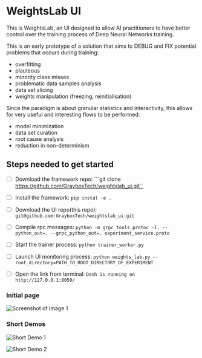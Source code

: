 # WeightsLab UI
This is WeightsLab, an UI designed to allow AI practitioners to have better
control over the training process of Deep Neural Networks training.

This is an early prototype of a solution that aims to DEBUG and FIX potential
problems that occurs during training:
* overfitting
* plauteous
* minority class misses
* problematic data samples analysis
* data set slicing
* weights manipulation (freezing, reinitialisation)

Since the paradigm is about granular statistics and interactivity, this allows
for very useful and interesting flows to be performed:
* model minimization
* data set curation
* root cause analysis
* reduction in non-determinism


## Steps needed to get started
- [ ] Download the framework repo:
```git clone https://github.com/GrayboxTech/weightslab_ui.git``
- [ ] Install the framework:
```pip instal -e .```
- [ ] Download the UI repo(this repo):
```git@github.com:GrayboxTech/weightslab_ui.git```
- [ ] Compile rpc messages:
```python -m grpc_tools.protoc -I. --python_out=. --grpc_python_out=. experiment_service.proto```
- [ ] Start the trainer process:
```python trainer_worker.py```
- [ ] Launch UI monitoring process:
```python weights_lab.py --root_directory=PATH_TO_ROOT_DIRECTORY_OF_EXPERIMENT```
- [ ] Open the link from terminal:
``` Dash is running on http://127.0.0.1:8050/ ```


### Initial page
![Screenshot of Image 1](screen-shots/hyper_and_plots.png)

### Short Demos
![Short Demo 1](screen-shots/reinits.gif)

![Short Demo 2](screen-shots/data-model-manipulation.gif)


